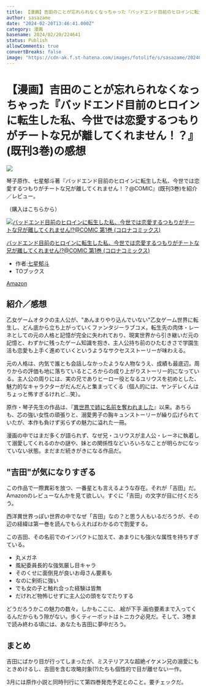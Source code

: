 ```yaml
---
title: 【漫画】吉田のことが忘れられなくなっちゃった『バッドエンド目前のヒロインに転生した私、今世では恋愛するつもりがチートな兄が離してくれません！？』(既刊3巻)の感想
author: sasazame
date: "2024-02-20T13:46:41.000Z"
category: 漫画
basename: 2024/02/20/224641
status: Publish
allowComments: true
convertBreaks: false
image: "https://cdn-ak.f.st-hatena.com/images/fotolife/s/sasazame/20240220/20240220224601.png"
---
```

# 【漫画】吉田のことが忘れられなくなっちゃった『バッドエンド目前のヒロインに転生した私、今世では恋愛するつもりがチートな兄が離してくれません！？』(既刊3巻)の感想

![](https://cdn-ak.f.st-hatena.com/images/fotolife/s/sasazame/20240220/20240220224601.png)

琴子原作、七星郁斗著『バッドエンド目前のヒロインに転生した私、今世では恋愛するつもりがチートな兄が離してくれません！？@COMIC』(既刊3巻)を紹介／レビュー。

（購入はこちらから）  

[![バッドエンド目前のヒロインに転生した私、今世では恋愛するつもりがチートな兄が離してくれません!?@COMIC 第1巻 (コロナコミックス)](https://m.media-amazon.com/images/I/5112LTMNPIL._SL500_.jpg "バッドエンド目前のヒロインに転生した私、今世では恋愛するつもりがチートな兄が離してくれません!?@COMIC 第1巻 (コロナコミックス)")](https://www.amazon.co.jp/dp/4866997168?tag=mochig08-22&linkCode=ogi&th=1&psc=1)

[バッドエンド目前のヒロインに転生した私、今世では恋愛するつもりがチートな兄が離してくれません!?@COMIC 第1巻 (コロナコミックス)](https://www.amazon.co.jp/dp/4866997168?tag=mochig08-22&linkCode=ogi&th=1&psc=1)

-   作者:[七星郁斗](https://d.hatena.ne.jp/keyword/%BC%B7%C0%B1%B0%EA%C5%CD)
-   TOブックス

[Amazon](https://www.amazon.co.jp/dp/4866997168?tag=mochig08-22&linkCode=ogi&th=1&psc=1)

<!-- Extended Body -->

## 紹介／感想

乙女ゲームオタクの主人公が、"あんまりやり込んでいない"乙女ゲーム世界に転生し、どん底から立ち上がっていくファンタジーラブコメ。転生先の肉体・レーネとしての元の人格と記憶が完全に失われており、現実世界から引き継いだ元の記憶と、わずかに残ったゲーム知識を抱き、主人公持ち前のひたむきさで学園生活も恋愛も上手く進めていくというようなサクセスストーリーが味わえる。

元の人格は、内気で誰とも会話しなかったような人物なうえ、成績も最底辺。周りからの評価も地に落ちているところからの成り上がりストーリー的になっている。主人公の周りには、実の兄でありヒーロー役となるユリウスを初めとした、魅力的なキャラクターがだんだんと集まってくる（個人的には、ヤンデレくんはちょっと怖すぎるけれど…笑）。

原作・琴子先生の作品は、『[異世界で姉に名前を奪われました](https://sasazame.hateblo.jp/entry/2024/02/12/120000)』以来。あちらも、芯の強い女性の頑張りと、溺愛男子の胸キュンストーリーが繰り広げられていたが、本作も負けず劣らずの魅力に溢れた一冊。

漫画の中ではまだ多くが語られず、なぜ兄・ユリウスが主人公・レーネに執着して溺愛してくれるのかの謎や、妹との関係性などいろいろなことが明らかになっていない状態。まだまだ続きがきになる作品だ。

## "吉田"が気になりすぎる

この作品で一際異彩を放つ、一番星とも言えるような存在。それが「吉田」だ。Amazonのレビューなんかを見て欲しい。すぐに「吉田」の文字が目に付くだろう。

西洋異世界っぽい世界の中でなぜ「吉田」なの？と思う人もいるだろうが、その辺の経緯は第一巻を読んでもらえればわかるので割愛する。

この吉田、その名前でのインパクトに加えて、あまりにも強火な属性を持ちすぎている。

-   丸メガネ
-   風紀委員長的な強気厳し目キャラ
-   そのくせに面倒見が良いお母さん要素も
-   なのに剣術に強い
-   でも女の子と触れ合った経験は皆無
-   だけれど物怖じせずに主人公の頭をなでたりする

どうだろうかこの魅力の数々。しかもここに、.絵が下手.画伯要素まで入ってくるんだからもう隙がない。歩くティーポットはトニカク必見だ。そして、3巻まで読み終わる頃には、あなたも吉田に夢中だろう。

## まとめ

吉田にばかり目が行ってしまったが、ミステリアスな超絶イケメン兄の溺愛にもときめけるし、吉田を含む攻略対象(?)たちも個性的で目が離せない一作。

3月には原作小説と同時刊行にて第四巻発売予定とのこと。要チェックだ。